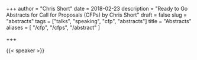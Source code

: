 +++
author = "Chris Short"
date = 2018-02-23
description = "Ready to Go Abstracts for Call for Proposals (CFPs) by Chris Short"
draft = false
slug = "abstracts"
tags = ["talks", "speaking", "cfp", "abstracts"]
title = "Abstracts"
aliases = [
    "/cfp",
    "/cfps",
    "/abstract"
]

+++

{{< speaker >}}

